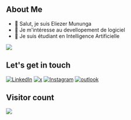 ## About Me
- 👋 Salut, je suis Eliezer Mununga
- 👀 Je m'intéresse au devellopement de logiciel
- 🌱 Je suis étudiant en Intelligence Artificielle
<!-- 💞️ Je cherche à collaborer sur... --->

<!---
Eliezermga/Eliezermga is a ✨ special ✨ repository because its `README.md` (this file) appears on your GitHub profile.
You can click the Preview link to take a look at your changes.
--->


![](https://github-readme-stats.vercel.app/api?username=eliezermga&show_icons=true&include_all_commits=true&count_private=true&show=reviews,discussions_started,discussions_answered,prs_merged,prs_merged_percentage)


## Let's get in touch

<p align="left">
<a href="https://www.linkedin.com/in/eliezer-mununga-b3a776269"><img alt="LinkedIn" src="https://img.shields.io/badge/LinkedIn-EliezerMununga-blue?style=flat-square&logo=linkedin"></a>
<a href="https://x.com/Eliezer_Mga"><img alt="x" src="https://img.shields.io/badge/X-EliezerMga-blue?style=flat-square&logo=x"></a>
  <a href="https://instagram.com/eliezer_mga"><img alt="Instagram" src="https://img.shields.io/badge/instagram-Eliezer_Mga-blue?style=flat-square&logo=instagram"></a>
<a href="mailto:eliezermunung@outlook.fr"><img alt="outlook" src="https://img.shields.io/badge/Email-EliezerMununga-blue?style=flat-square"></a>
</p>

## Visitor count

<img src="https://profile-counter.glitch.me/eliezermga/count.svg" />
